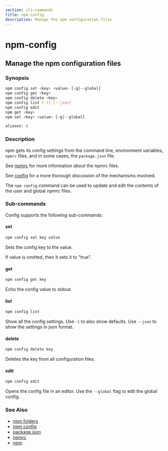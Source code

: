 ```yaml
---
section: cli-commands
title: npm-config
description: Manage the npm configuration files
---
```


# npm-config

## Manage the npm configuration files

### Synopsis
```bash
npm config set <key> <value> [-g|--global]
npm config get <key>
npm config delete <key>
npm config list [-l] [--json]
npm config edit
npm get <key>
npm set <key> <value> [-g|--global]

aliases: c
```

### Description

npm gets its config settings from the command line, environment
variables, `npmrc` files, and in some cases, the `package.json` file.

See [npmrc](/docs/configuring-npm/npmrc) for more information about the npmrc files.

See [config](/docs/using-npm/config) for a more thorough discussion of the mechanisms
involved.

The `npm config` command can be used to update and edit the contents
of the user and global npmrc files.

### Sub-commands

Config supports the following sub-commands:

#### set
```bash
npm config set key value
```
Sets the config key to the value.

If value is omitted, then it sets it to "true".

#### get
```bash
npm config get key
```

Echo the config value to stdout.

#### list
```bash
npm config list
```

Show all the config settings. Use `-l` to also show defaults. Use `--json`
to show the settings in json format.

#### delete
```bash
npm config delete key
```

Deletes the key from all configuration files.

#### edit
```bash
npm config edit
```

Opens the config file in an editor.  Use the `--global` flag to edit the
global config.

### See Also

* [npm folders](/configuring-npm/folders)
* [npm config](/cli-commands/npm-config)
* [package.json](/configuring-npm/package-json)
* [npmrc](/configuring-npm/npmrc)
* [npm](/cli-commands/npm)
